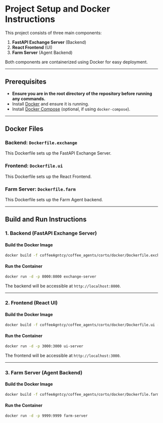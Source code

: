 # Project Setup and Docker Instructions

This project consists of three main components:
1. **FastAPI Exchange Server** (Backend)
2. **React Frontend** (UI)
3. **Farm Server** (Agent Backend)

Both components are containerized using Docker for easy deployment.

---

## Prerequisites
- **Ensure you are in the root directory of the repository before running any commands.**
- Install [Docker](https://www.docker.com/) and ensure it is running.
- Install [Docker Compose](https://docs.docker.com/compose/) (optional, if using `docker-compose`).

---

## Docker Files
### Backend: `Dockerfile.exchange`
This Dockerfile sets up the FastAPI Exchange Server.

### Frontend: `Dockerfile.ui`
This Dockerfile sets up the React Frontend.

### Farm Server: `Dockerfile.farm`
This Dockerfile sets up the Farm Agent backend.

---

## Build and Run Instructions

### 1. Backend (FastAPI Exchange Server)
#### Build the Docker Image
```bash
docker build -f coffeeAgntcy/coffee_agents/corto/docker/Dockerfile.exchange -t exchange-server .
```

#### Run the Container
```bash
docker run -d -p 8000:8000 exchange-server
```

The backend will be accessible at `http://localhost:8000`.

---

### 2. Frontend (React UI)
#### Build the Docker Image
```bash
docker build -f coffeeAgntcy/coffee_agents/corto/docker/Dockerfile.ui -t ui-server .
```

#### Run the Container
```bash
docker run -d -p 3000:3000 ui-server
```

The frontend will be accessible at `http://localhost:3000`.

---

### 3. Farm Server (Agent Backend)
#### Build the Docker Image
```bash
docker build -f coffeeAgntcy/coffee_agents/corto/docker/Dockerfile.farm -t farm-server .
```

#### Run the Container
```bash
docker run -d -p 9999:9999 farm-server
```

